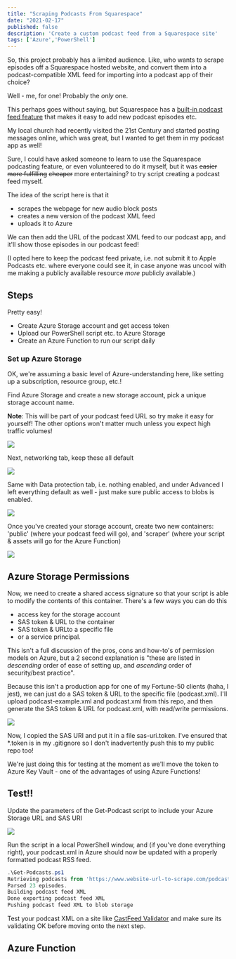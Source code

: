 ```yaml
---
title: "Scraping Podcasts From Squarespace"
date: "2021-02-17"
published: false
description: 'Create a custom podcast feed from a Squarespace site'
tags: ['Azure','PowerShell']
---
```


So, this project probably has a limited audience. Like, who wants to scrape episodes off a Squarespace hosted website, and convert them into a podcast-compatible XML feed for importing into a podcast app of their choice?

Well - me, for one! Probably the _only_ one.

This perhaps goes without saying, but Squarespace has a [built-in podcast feed feature](https://support.squarespace.com/hc/en-us/articles/205814338-Podcasting-with-Squarespace-overview) that makes it easy to add new podcast episodes etc.

My local church had recently visited the 21st Century and started posting messages online, which was great, but I wanted to get them in my podcast app as well!

Sure, I could have asked someone to learn to use the Squarespace podcasting feature, or even volunteered to do it myself, but it was ~~easier~~ ~~more fulfilling~~ ~~cheaper~~ more entertaining? to try script creating a podcast feed myself.

The idea of the script here is that it 

- scrapes the webpage for new audio block posts
- creates a new version of the podcast XML feed
- uploads it to Azure

We can then add the URL of the podcast XML feed to our podcast app, and it'll show those episodes in our podcast feed!

(I opted here to keep the podcast feed private, i.e. not submit it to Apple Podcasts etc. where everyone could see it, in case anyone was uncool with me making a publicly available resource _more_ publicly available.)


## Steps
Pretty easy!
- Create Azure Storage account and get access token
- Upload our PowerShell script etc. to Azure Storage
- Create an Azure Function to run our script daily

### Set up Azure Storage
OK, we're assuming a basic level of Azure-understanding here, like setting up a subscription, resource group, etc.!

Find Azure Storage and create a new storage account, pick a unique storage account name.

**Note**: This will be part of your podcast feed URL so try make it easy for yourself!
The other options won't matter much unless you expect high traffic volumes!

![](static/images/az-storage.png)

Next, networking tab, keep these all default

![](static/images/az-storage-2.png)

Same with Data protection tab, i.e. nothing enabled, and under Advanced I left everything default as well - just make sure public access to blobs is enabled.

![](static/images/az-storage-3.png)

Once you've created your storage account, create two new containers: 'public' (where your podcast feed will go), and 'scraper' (where your script & assets will go for the Azure Function)

![](static/images/az-storage-4.png)

## Azure Storage Permissions

Now, we need to create a shared access signature so that your script is able to modify the contents of this container.
There's a few ways you can do this
 - access key for the storage account
 - SAS token & URL to the container
 - SAS token & URLto a specific file
 - or a service principal. 
 
 This isn't a full discussion of the pros, cons and how-to's of permission models on Azure, but a 2 second explanation is "these are listed in _descending_ order of ease of setting up, and _ascending_ order of security/best practice".

 Because this isn't a production app for one of my Fortune-50 clients (haha, I jest), we can just do a SAS token & URL to the specific file (podcast.xml). I'll upload podcast-example.xml and podcast.xml from this repo, and then generate the SAS token & URL for podcast.xml, with read/write permissions.

 ![](static/images/az-storage-5.png)

Now, I copied the SAS URI and put it in a file sas-uri.token. I've ensured that *.token is in my .gitignore so I don't inadvertently push this to my public repo too!

We're just doing this for testing at the moment as we'll move the token to Azure Key Vault - one of the advantages of using Azure Functions!

## Test!!

Update the parameters of the Get-Podcast script to include your Azure Storage URL and SAS URI

![](static/images/script-1.png)

Run the script in a local PowerShell window, and (if you've done everything right), your podcast.xml in Azure should now be updated with a properly formatted podcast RSS feed.

```powershell
.\Get-Podcasts.ps1
Retrieving podcasts from 'https://www.website-url-to-scrape.com/podcasts'
Parsed 23 episodes.
Building podcast feed XML
Done exporting podcast feed XML
Pushing podcast feed XML to blob storage

```

Test your podcast XML on a site like [CastFeed Validator](https://castfeedvalidator.com) and make sure its validating OK before moving onto the next step.

## Azure Function



